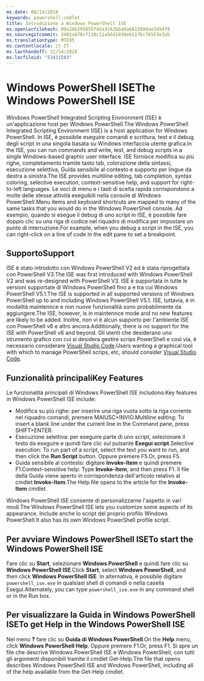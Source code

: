 ```yaml
---
ms.date: 08/14/2018
keywords: powershell,cmdlet
title: Introduzione a Windows PowerShell ISE
ms.openlocfilehash: 09a28b295855fd2a3c62bba8a681399dae3454f8
ms.sourcegitcommit: 3402a478cf118c11a5642038eb117bc76553e3ab
ms.translationtype: MTE95
ms.contentlocale: it-IT
ms.lasthandoff: 12/14/2018
ms.locfileid: "53411583"
---
```

# <a name="the-windows-powershell-ise"></a><span data-ttu-id="2cd83-103">Windows PowerShell ISE</span><span class="sxs-lookup"><span data-stu-id="2cd83-103">The Windows PowerShell ISE</span></span>

<span data-ttu-id="2cd83-104">Windows PowerShell Integrated Scripting Environment (ISE) è un'applicazione host per Windows PowerShell.</span><span class="sxs-lookup"><span data-stu-id="2cd83-104">The Windows PowerShell Integrated Scripting Environment (ISE) is a host application for Windows PowerShell.</span></span> <span data-ttu-id="2cd83-105">In ISE, è possibile eseguire comandi e scrittura, test e il debug degli script in una singola basata su Windows interfaccia utente grafica.</span><span class="sxs-lookup"><span data-stu-id="2cd83-105">In the ISE, you can run commands and write, test, and debug scripts in a single Windows-based graphic user interface.</span></span> <span data-ttu-id="2cd83-106">ISE fornisce modifica su più righe, completamento tramite tasto tab, colorazione della sintassi, esecuzione selettiva, Guida sensibile al contesto e supporto per lingue da destra a sinistra.</span><span class="sxs-lookup"><span data-stu-id="2cd83-106">The ISE provides multiline editing, tab completion, syntax coloring, selective execution, context-sensitive help, and support for right-to-left languages.</span></span> <span data-ttu-id="2cd83-107">Le voci di menu e i tasti di scelta rapida corrispondono a molte delle stesse attività eseguibili nella console di Windows PowerShell.</span><span class="sxs-lookup"><span data-stu-id="2cd83-107">Menu items and keyboard shortcuts are mapped to many of the same tasks that you would do in the Windows PowerShell console.</span></span> <span data-ttu-id="2cd83-108">Ad esempio, quando si esegue il debug di uno script in ISE, è possibile fare doppio clic su una riga di codice nel riquadro di modifica per impostare un punto di interruzione.</span><span class="sxs-lookup"><span data-stu-id="2cd83-108">For example, when you debug a script in the ISE, you can right-click on a line of code in the edit pane to set a breakpoint.</span></span>

## <a name="support"></a><span data-ttu-id="2cd83-109">Supporto</span><span class="sxs-lookup"><span data-stu-id="2cd83-109">Support</span></span>

<span data-ttu-id="2cd83-110">ISE è stato introdotto con Windows PowerShell V2 ed è stata riprogettata con PowerShell V3.</span><span class="sxs-lookup"><span data-stu-id="2cd83-110">The ISE was first introduced with Windows PowerShell V2 and was re-designed with PowerShell V3.</span></span> <span data-ttu-id="2cd83-111">ISE è supportata in tutte le versioni supportate di Windows PowerShell fino a e tra cui Windows PowerShell V5.1.</span><span class="sxs-lookup"><span data-stu-id="2cd83-111">The ISE is supported in all supported versions of Windows PowerShell up to and including Windows PowerShell V5.1.</span></span> <span data-ttu-id="2cd83-112">ISE, tuttavia, è in modalità maintennce e non nuove funzionalità sono probabilmente da aggiungere.</span><span class="sxs-lookup"><span data-stu-id="2cd83-112">The ISE, however, is in maintennce mode and no new features are likely to be added.</span></span>
<span data-ttu-id="2cd83-113">Inoltre, non vi è alcun supporto per l'ambiente ISE con PowerShell v6 e altro ancora.</span><span class="sxs-lookup"><span data-stu-id="2cd83-113">Additionally, there is no support for the ISE with PowerShell v6 and beyond.</span></span> <span data-ttu-id="2cd83-114">Gli utenti che desiderano uno strumento grafico con cui si desidera gestire scrips PowerShell e così via, è necessario considerare [Visual Studio Code](https://code.visualstudio.com/).</span><span class="sxs-lookup"><span data-stu-id="2cd83-114">Users wanting a graphical tool with which to manage PowerShell scrips, etc, should consider [Visual Studio Code](https://code.visualstudio.com/).</span></span>

## <a name="key-features"></a><span data-ttu-id="2cd83-115">Funzionalità principali</span><span class="sxs-lookup"><span data-stu-id="2cd83-115">Key Features</span></span>

<span data-ttu-id="2cd83-116">Le funzionalità principali di Windows PowerShell ISE includono:</span><span class="sxs-lookup"><span data-stu-id="2cd83-116">Key features in Windows PowerShell ISE include:</span></span>

- <span data-ttu-id="2cd83-117">Modifica su più righe: per inserire una riga vuota sotto la riga corrente nel riquadro comandi, premere MAIUSC+INVIO.</span><span class="sxs-lookup"><span data-stu-id="2cd83-117">Multiline editing: To insert a blank line under the current line in the Command pane, press SHIFT+ENTER.</span></span>
- <span data-ttu-id="2cd83-118">Esecuzione selettiva: per eseguire parte di uno script, selezionare il testo da eseguire e quindi fare clic sul pulsante **Esegui script**.</span><span class="sxs-lookup"><span data-stu-id="2cd83-118">Selective execution: To run part of a script, select the text you want to run, and then click the **Run Script** button.</span></span> <span data-ttu-id="2cd83-119">Oppure premere F5.</span><span class="sxs-lookup"><span data-stu-id="2cd83-119">Or, press F5.</span></span>
- <span data-ttu-id="2cd83-120">Guida sensibile al contesto: digitare **Invoke-Item** e quindi premere F1.</span><span class="sxs-lookup"><span data-stu-id="2cd83-120">Context-sensitive help: Type **Invoke-Item**, and then press F1.</span></span> <span data-ttu-id="2cd83-121">Il file della Guida viene aperto in corrispondenza dell'articolo relativo al cmdlet **Invoke-Item**.</span><span class="sxs-lookup"><span data-stu-id="2cd83-121">The Help file opens to the article for the **Invoke-Item** cmdlet.</span></span>

<span data-ttu-id="2cd83-122">Windows PowerShell ISE consente di personalizzarne l'aspetto in vari modi.</span><span class="sxs-lookup"><span data-stu-id="2cd83-122">The Windows PowerShell ISE lets you customize some aspects of its appearance.</span></span> <span data-ttu-id="2cd83-123">Include anche lo script del proprio profilo Windows PowerShell.</span><span class="sxs-lookup"><span data-stu-id="2cd83-123">It also has its own Windows PowerShell profile script.</span></span>

## <a name="to-start-the-windows-powershell-ise"></a><span data-ttu-id="2cd83-124">Per avviare Windows PowerShell ISE</span><span class="sxs-lookup"><span data-stu-id="2cd83-124">To start the Windows PowerShell ISE</span></span>

<span data-ttu-id="2cd83-125">Fare clic su **Start**, selezionare **Windows PowerShell** e quindi fare clic su **Windows PowerShell ISE**.</span><span class="sxs-lookup"><span data-stu-id="2cd83-125">Click **Start**, select **Windows PowerShell**, and then click **Windows PowerShell ISE**.</span></span>
<span data-ttu-id="2cd83-126">In alternativa, è possibile digitare `powershell_ise.exe` in qualsiasi shell di comandi o nella casella Esegui.</span><span class="sxs-lookup"><span data-stu-id="2cd83-126">Alternately, you can type `powershell_ise.exe` in any command shell or in the Run box.</span></span>

## <a name="to-get-help-in-the-windows-powershell-ise"></a><span data-ttu-id="2cd83-127">Per visualizzare la Guida in Windows PowerShell ISE</span><span class="sxs-lookup"><span data-stu-id="2cd83-127">To get Help in the Windows PowerShell ISE</span></span>

<span data-ttu-id="2cd83-128">Nel menu **?** fare clic su **Guida di Windows PowerShell**.</span><span class="sxs-lookup"><span data-stu-id="2cd83-128">On the **Help** menu, click **Windows PowerShell Help**.</span></span> <span data-ttu-id="2cd83-129">Oppure premere F1.</span><span class="sxs-lookup"><span data-stu-id="2cd83-129">Or, press F1.</span></span> <span data-ttu-id="2cd83-130">Si apre un file che descrive Windows PowerShell ISE e Windows PowerShell, con tutti gli argomenti disponibili tramite il cmdlet Get-Help.</span><span class="sxs-lookup"><span data-stu-id="2cd83-130">The file that opens describes Windows PowerShell ISE and Windows PowerShell, including all of the help available from the Get-Help cmdlet.</span></span>

